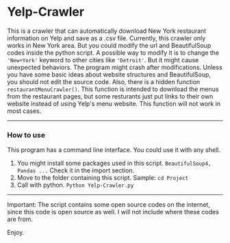 # Yelp-Crawler
This is a crawler that can automatically download New York restaurant information on Yelp and save as a .csv file.
Currently, this crawler only works in New York area. But you could modify the url and BeautifulSoup codes inside the python script.  A possible way to modify it is to change the ```'New+York'``` keyword to other cities like ```'Detroit'```. But it might cause unexpected behaviors. The program might crash after modifications. Unless you have some basic ideas about website structures and BeautifulSoup, you should not edit the source code. Also, there is a hidden function ```restaurantMenuCrawler()```. This function is intended to download the menus from the restaurant pages, but some resturants just put links to their own website instead of using Yelp's menu website. This function will not work in most cases.

-----

### How to use
This program has a command line interface. You could use it with any shell.

1. You might install some packages used in this script. ```BeautifulSoup4, Pandas ...``` Check it in the import section.
2. Move to the folder containing this script. Sample: ```cd Project```
3. Call with python. ```Python Yelp-Crawler.py```

---

Important: The script contains some open source codes on the internet, since this code is open source as well. I will not include where these codes are from.

Enjoy.
